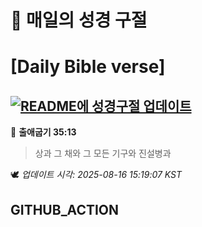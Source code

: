 # 🙏 매일의 성경 구절
# [Daily Bible verse]
## [![README에 성경구절 업데이트](https://github.com/DONGSUKA/first_test/actions/workflows/update-readme-bible.yml/badge.svg)](https://github.com/DONGSUKA/first_test/actions/workflows/update-readme-bible.yml)
<!-- START_BIBLE_VERSE -->
📖 **출애굽기 35:13**
> 상과 그 채와 그 모든 기구와 진설병과

🕊️ _업데이트 시각: 2025-08-16 15:19:07 KST_
  <!-- END_BIBLE_VERSE -->
## GITHUB_ACTION
